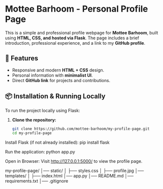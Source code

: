 # Mottee Barhoom - Personal Profile Page

This is a simple and professional profile webpage for **Mottee Barhoom**, built using **HTML, CSS, and hosted via Flask**. The page includes a brief introduction, professional experience, and a link to my **GitHub profile**.

## 🚀 Features
- Responsive and modern **HTML + CSS** design.
- Personal information with **minimalist UI**.
- Direct **GitHub link** for projects and contributions.

## 📦 Installation & Running Locally
To run the project locally using Flask:

1. **Clone the repository:**
   ```bash
   git clone https://github.com/mottee-barhoom/my-profile-page.git
   cd my-profile-page
Install Flask (if not already installed):
pip install flask

Run the application:
python app.py

Open in Browser:
Visit http://127.0.0.1:5000/ to view the profile page.

my-profile-page/
│── static/
│   ├── styles.css
│   ├── profile.jpg
│── templates/
│   ├── index.html
│── app.py
│── README.md
│── requirements.txt
│── .gitignore
